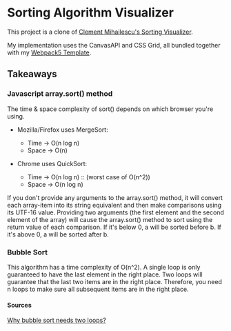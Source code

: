 # Sorting Algorithm Visualizer

This project is a clone of [Clement Mihailescu's Sorting Visualizer](https://github.com/clementmihailescu/Sorting-Visualizer).

My implementation uses the CanvasAPI and CSS Grid, all bundled together with my [Webpack5 Template](https://github.com/Chris56974/Webpack5-TS-Template).

## Takeaways

### Javascript array.sort() method

The time & space complexity of sort() depends on which browser you're using.

- Mozilla/Firefox uses MergeSort:
  - Time  -> O(n log n)
  - Space -> O(n)

- Chrome uses QuickSort:
  - Time  -> O(n log n) :: (worst case of O(n^2))
  - Space -> O(n log n)

If you don't provide any arguments to the array.sort() method, it will convert each array-item into its string equivalent and then make comparisons using its UTF-16 value. Providing two arguments (the first element and the second element of the array) will cause the array.sort() method to sort using the return value of each comparison. If it's below 0, a will be sorted before b. If it's above 0, a will be sorted after b.

### Bubble Sort

This algorithm has a time complexity of O(n^2). A single loop is only guaranteed to have the last element in the right place. Two loops will guarantee that the last two items are in the right place. Therefore, you need n loops to make sure all subsequent items are in the right place.

#### Sources

[Why bubble sort needs two loops?](https://stackoverflow.com/questions/12259622)
